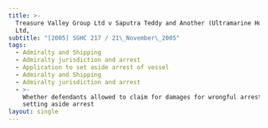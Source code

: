 ```yaml
---
title: >-
  Treasure Valley Group Ltd v Saputra Teddy and Another (Ultramarine Holdings
  Ltd,
subtitle: "[2005] SGHC 217 / 21\_November\_2005"
tags:
  - Admiralty and Shipping
  - Admiralty jurisdiction and arrest
  - Application to set aside arrest of vessel
  - Admiralty and Shipping
  - Admiralty jurisdiction and arrest
  - >-
    Whether defendants allowed to claim for damages for wrongful arrest without
    setting aside arrest
layout: single
---
```


